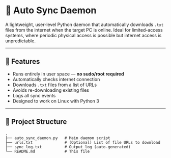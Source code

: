 # 📡 Auto Sync Daemon

A lightweight, user-level Python daemon that automatically downloads `.txt` files from the internet when the target PC is online. Ideal for limited-access systems, where periodic physical access is possible but internet access is unpredictable.

---

## 🔧 Features

- Runs entirely in user space — **no sudo/root required**
- Automatically checks internet connection
- Downloads `.txt` files from a list of URLs
- Avoids re-downloading existing files
- Logs all sync events
- Designed to work on Linux with Python 3

---

## 📂 Project Structure

```plaintext
.
├── auto_sync_daemon.py   # Main daemon script
├── urls.txt              # (Optional) List of file URLs to download
├── sync_log.txt          # Output log (auto-generated)
└── README.md             # This file
